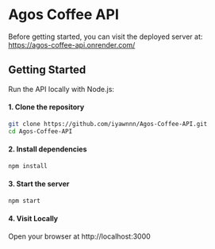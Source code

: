 # Agos Coffee API


Before getting started, you can visit the deployed server at:  
https://agos-coffee-api.onrender.com/



## Getting Started

Run the API locally with Node.js:

#### 1. Clone the repository
```bash
git clone https://github.com/iyawnnn/Agos-Coffee-API.git
cd Agos-Coffee-API
```

#### 2. Install dependencies
```bash
npm install
```

#### 3. Start the server
```bash
npm start
```

#### 4. Visit Locally
Open your browser at http://localhost:3000